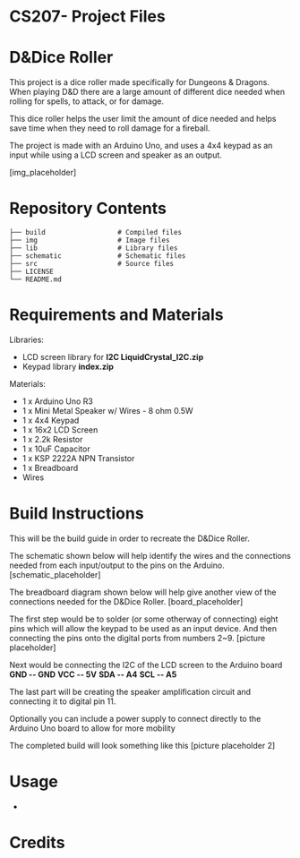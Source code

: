 # CS207- Project Files
# D&Dice Roller

This project is a dice roller made specifically for Dungeons & Dragons. When playing D&D there are a large amount of different dice needed when rolling for spells, to attack, or for damage. 

This dice roller helps the user limit the amount of dice needed and helps save time when they need to roll damage for a fireball.

The project is made with an Arduino Uno, and uses a 4x4 keypad as an input while using a LCD screen and speaker as an output.

[img_placeholder]

Repository Contents
===================

    ├── build                  # Compiled files 
    ├── img                    # Image files
    ├── lib                    # Library files
    ├── schematic              # Schematic files
    ├── src                    # Source files
    ├── LICENSE
    └── README.md

Requirements and Materials
===================
Libraries:
* LCD screen library for **I2C LiquidCrystal_I2C.zip**
* Keypad library **index.zip**

Materials:
* 1 x Arduino Uno R3
* 1 x Mini Metal Speaker w/ Wires - 8 ohm 0.5W
* 1 x 4x4 Keypad
* 1 x 16x2 LCD Screen
* 1 x 2.2k Resistor
* 1 x 10uF Capacitor
* 1 x KSP 2222A NPN Transistor
* 1 x Breadboard
* Wires

Build Instructions
===================
This will be the build guide in order to recreate the D&Dice Roller.

The schematic shown below will help identify the wires and the connections needed from each input/output to the pins on the Arduino.
[schematic_placeholder]

The breadboard diagram shown below will help give another view of the connections needed for the D&Dice Roller.
[board_placeholder]

The first step would be to solder (or some otherway of connecting) eight pins which will allow the keypad to be used as an input device. And then connecting the pins onto the digital ports from numbers 2~9.
[picture placeholder]

Next would be connecting the I2C of the LCD screen to the Arduino board
**GND -- GND**
**VCC -- 5V**
**SDA -- A4**
**SCL -- A5**

The last part will be creating the speaker amplification circuit and connecting it to digital pin 11.

Optionally you can include a power supply to connect directly to the Arduino Uno board to allow for more mobility

The completed build will look something like this
[picture placeholder 2]


Usage
===================

*

Credits
===================
